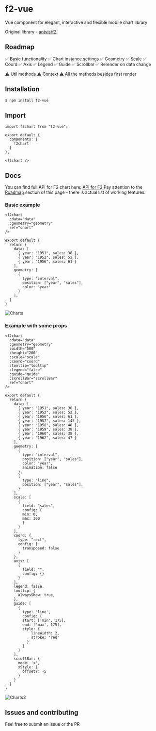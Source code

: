 # f2-vue

Vue component for elegant, interactive and flexible mobile chart library

Original library - [antvis/f2](https://github.com/antvis/f2 "antvis/f2")

## Roadmap

✅ Basic functionality
✅ Chart instance settings
✅ Geometry
✅ Scale
✅ Coord
✅ Axis
✅ Legend
✅ Guide
✅ Scrollbar
✅ Rerender on data change

⚠️ Util methods
⚠️ Context
⚠️ All the methods besides first render

## Installation

```bash
$ npm install f2-vue
```

## Import

```
import f2chart from "f2-vue";
```

```
export default {
  components: {
    f2chart
  }
},
```

```
<f2chart />
```

## Docs

You can find full API for F2 chart here: [API for F2](https://antv.gitbook.io/f2/api/ "API for F2")
Pay attention to the [Roadmap](#Roadmap "Roadmap") section of this page - there is actual list of working features.

### Basic example

```
<f2chart
  :data="data"
  :geometry="geometry"
  ref="chart"
/>
```

```
export default {
  return {
    data: [
      { year: "1951", sales: 38 },
      { year: "1952", sales: 52 },
      { year: "1956", sales: 61 }
    ],
    geometry: [
      {
        type: "interval",
        position: ["year", "sales"],
        color: 'year'
      }
    ],
  }
}
```

![Charts](https://user-images.githubusercontent.com/29502063/67677996-8b5c3f80-f996-11e9-838c-e5bffa0abb13.PNG)

### Example with some props

```
<f2chart
  :data="data"
  :geometry="geometry"
  :width="500"
  :height="200"
  :scale="scale"
  :coord="coord"
  :tooltip="tooltip"
  :legend="false"
  :guide="guide"
  :scrollBar="scrollBar"
  ref="chart"
/>
```

```
export default {
  return {
    data: [
      { year: "1951", sales: 38 },
      { year: "1952", sales: 52 },
      { year: "1956", sales: 61 },
      { year: "1957", sales: 145 },
      { year: "1958", sales: 48 },
      { year: "1959", sales: 38 },
      { year: "1960", sales: 38 },
      { year: "1962", sales: 47 }
    ],
    geometry: [
      {
        type: "interval",
        position: ["year", "sales"],
        color: 'year',
        animation: false
      },
      {
        type: "line",
        position: ["year", "sales"],
      }
    ],
    scale: [
      {
        field: "sales",
        config: {
        min: 0,
        max: 300
        }
      }
    ],
    coord: {
      type: "rect",
      config: {
        transposed: false
      }
    },
    axis: [
      {
        field: "",
        config: {}
      }
    ],
    legend: false,
    tooltip: {
      alwaysShow: true,
    },
    guide: [
      {
        type: 'line',
        config: {
        start: ['min', 175],
        end: ['max', 175],
        style: {
            lineWidth: 2,
            stroke: 'red'
          }
        }
      }
    ],
    scrollBar: {
      mode: 'x',
      xStyle: {
        offsetY: -5
      }
    }
  }
}
```

![Charts3](https://user-images.githubusercontent.com/29502063/67678557-efcbce80-f997-11e9-926d-7bcf60952999.PNG)

## Issues and contributing

Feel free to submit an issue or the PR

